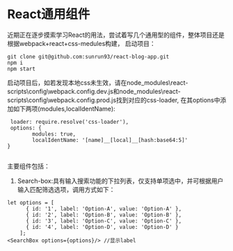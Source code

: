 # React通用组件

近期正在逐步摸索学习React的用法，尝试着写几个通用型的组件，整体项目还是根据webpack+react+css-medules构建，
启动项目：

```
git clone git@github.com:sunrun93/react-blog-app.git
npm i 
npm start
```
启动项目后，如若发现本地css未生效，请在node_modules\react-scripts\config\webpack.config.dev.js和node_modules\react-scripts\config\webpack.config.prod.js找到对应的css-loader, 在其options中添加如下两项(modules,localIdentName):
```
 loader: require.resolve('css-loader'),
 options: {
        modules: true, 
        localIdentName: '[name]__[local]__[hash:base64:5]'
}


```
主要组件包括：
1. Search-box:具有输入搜索功能的下拉列表，仅支持单项选中，并可根据用户输入匹配筛选选项，调用方式如下：
```
let options = [
      { id: '1', label: 'Option-A', value: 'Option-A' },
      { id: '2', label: 'Option-B', value: 'Option-B' },
      { id: '3', label: 'Option-C', value: 'Option-C' },
      { id: '4', label: 'Option-D', value: 'Option-D' }
    ];
<SearchBox options={options}/> //显示label
```
